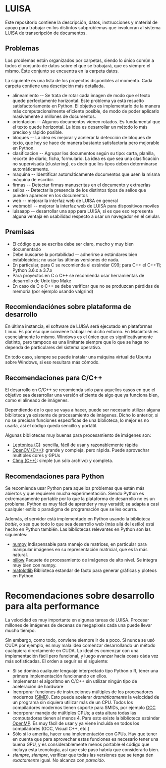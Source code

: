 # LUISA


Este repositorio contiene la descripción, datos, instrucciones y material de apoyo para trabajar en los distintos subproblemas que involucran al sistema LUISA de transcripción de documentos.

## Problemas

Los problemas están organizados por carpetas, siendo lo único común a todos el conjunto de datos sobre el que se trabajará, que es siempre el mismo. Éste conjunto se encuentra en la carpeta datos.

La siguiente es una lista de los proyectos disponibles al momento. Cada carpeta contiene una descripción más detallada.

* alineamiento -- Se trata de rotar cada imagen de modo que el texto quede perfectamente horizontal. Este problema ya está resuelto satisfactoriamente en Python. El objetivo es implementarlo de la manera más computacionalmente eficiente posible, de modo de poder aplicarlo masivamente a millones de documentos.
* orientacion -- Algunos documentos vienen rotados. Es fundamental que el texto quede horizontal. La idea es desarrollar un método lo más preciso y rápido posible.
* bloques -- La idea es mejorar y acelerar la detección de bloques de texto, que hoy se hace de manera bastante satisfactoria pero mejorable en Python.
* clasificacion -- Agrupar los documentos según su tipo: carta, planilla, recorte de diario, ficha, formulario. La idea es que sea una clasificación no supervisada (clustering), es decir que los tipos deben determinarse automáticamente.
* maquina -- Identificar automáticamente documentos que usen la misma máquina de escribir.
* firmas -- Detectar firmas manuscritas en el documento y extraerlas
* sellos -- Detectar la presencia de los distintos tipos de sellos que pueden aparecer en los documentos
* web -- mejorar la interfaz web de LUISA en general
* webmobil -- mejorar la interfaz web de LUISA para dispositivos moviles
* luisaapp -- desarrollar una app para LUISA, si es que eso representa alguna ventaja en usabilidad respecto a usar un navegador en el celular.

## Premisas

* El código que se escriba debe ser claro, mucho y muy bien documentado
* Debe buscarse la portabilidad -- adherirse a estándares bien establecidos; no usar las últimas versiones de nada. 
* En particular, para C se recomienda el estándar C99; para C++ el C++11; Python 3.6.x a 3.7.x
* Para proyectos en C o C++ se recomienda usar herramientas de desarrollo de Unix tipo Make
* En caso de C o C++ se debe verificar que no se produzcan pérdidas de memoria (por ejemplo usando valgrind)

## Recomiendaciónes sobre  plataforma de desarrollo

En última instancia, el software de LUISA será ejecutado en plataformas Linux. Es por eso que conviene trabajar en dicho
entorno. En Macintosh es esencialmente lo mismo. Windows es el único que es significativamente distinto, pero tampoco es una
limitante siempre que lo que se haga no dependa de particulares del sistema operativo.

En todo caso, siempre se puede instalar una máquina virtual de Ubuntu sobre Windows, si eso resultara más cómodo.

## Recomendaciones para C/C++

El desarrollo en C/C++ se recomienda sólo para aquellos casos en que el objetivo sea desarrollar una versión eficiente
de algo que ya funciona bien, como el alineado de imágenes. 

Dependiendo de lo que se vaya a hacer, puede ser necesario utilizar alguna biblioteca ya existente de procesamiento
de imágenes. Dicho lo anterior, si no se precisan funciones específicas de una biblioteca, lo mejor es no usarla,
así el código queda sencillo y portátil.

Algunas bibliotecas muy buenas para procesamiento de imágenes son:

* [Leptonica (C)](https://github.com/danbloomberg/leptonica): sencilla, fácil de usar y razonablemente rápida
* [OpenCV (C++)](https://opencv.org/): grande y compleja, pero rápida. Puede aprovechar multiples cores y GPUs
* [CImg   (C++)](http://cimg.eu/): simple (un sólo archivo) y completa. 

## Recomendaciones para Python

Se recomienda usar Python para aquellos problemas que están más abiertos y que requieren mucha experimentación.
Siendo Python es extremadamente portable por lo que la plataforma de desarrollo no es un problema.
Python es muy fácil de aprender y muy versátil; se adapta a casi cualquier estilo o paradigma de programación que
se les ocurra.

Además, el servidor está implementado en Python usando la biblioteca _bottle_, o sea que todo lo que sea desarrollo
web (más allá del estilo) está hecho en Python también. Las bibliotecas relevantes en Python son las siguientes:

* [numpy](https://numpy.org/) Indispensable para manejo de matrices, en particular para manipular imágenes en su representación matricial,
  que es la más natural.
* [pillow](https://python-pillow.org/) Paquete de procesamiento de imágenes de alto nivel. Se integra muy bien con numpy.
* [matplotlib](https://matplotlib.org/) Biblioteca estandar de facto para generar gráficas y ploteos en Python.


# Recomendaciones sobre desarrollo para alta performance

La velocidad es muy importante en algunas tareas de LUISA. Procesar millones de imágenes de decenas de megapixels cada una
puede llevar mucho tiempo.

Sin embargo, como todo, conviene siempre ir de a poco. Si nunca se usó CUDA por ejemplo, es muy mala idea comenzar desarrollando
un método cualquiera directamente en CUDA. Lo ideal es comenzar con una implementación fácil pero funcional, y luego avanzar
hacia cosas cáda vez más sofisticadas.
El orden a seguir es el siguiente:

* Si se domina cualquier lenguaje interpretado tipo Python o R, tener una primera implementación funcionando en ellos.
* Implementar el algoritmo en C/C++ sin utilizar ningún tipo de aceleración de hardware
* Incorporar funciones de instrucciones múltiples de los procesadores modernos ([SIMD](https://en.wikipedia.org/wiki/SIMD)). Esto puede acelerar _dramáticamente_ la velocidad de un programa sin siquiera utilizar más de un CPU. Todos los compiladores modernos tienen soporte para SMIDs, por ejemplo [GCC](https://gcc.gnu.org/onlinedocs/gcc/Vector-Extensions.html)
* Incorporar manejo de múltiples CPUs; a esta altura todas las computadoras tienen al menos 4. Para esto existe la biblioteca estándar [OpenMP](https://www.openmp.org/). Es muy fácil de usar y ya viene incluída en todos los compiladores (GCC, Visual C++, etc.)
* Sólo si lo amerita, hacer una implementación con GPUs. Hay que tener en cuenta que para aprovechar estas funciones es necesario tener una buena GPU, y es considerablemente menos portable el código que incluya esta tecnología, así que este paso habría que considerarlo bien.
* *siempre*, *siempre*, verificar que todas las versiones que se tenga den *exactamente* igual. No alcanza con *parecido*.


 

